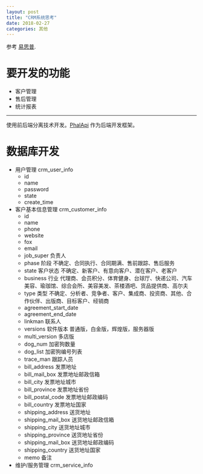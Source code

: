 ```yaml
---
layout: post
title: "CRM系统思考"
date: 2018-02-27
categories: 其他
---
```

参考 [易思普](http://www.easyserp.com/crm).

# 要开发的功能

- 客户管理
- 售后管理
- 统计报表

---

使用前后端分离技术开发。[PhalApi](https://www.phalapi.net/) 作为后端开发框架。

# 数据库开发

- 用户管理 crm_user_info
    - id
    - name
    - password
    - state
    - create_time
- 客户基本信息管理 crm_customer_info
    - id
    - name
    - phone
    - website
    - fox
    - email
    - job_super 负责人
    - phase 阶段 不确定、合同执行、合同期满、售前跟踪、售后服务
    - state 客户状态 不确定、新客户、有意向客户、潜在客户、老客户
    - business 行业 代理商、会员积分、体育健身、台球厅、快递公司、汽车美容、瑜珈馆、综合会所、美容美发、茶楼酒吧、货品提供商、高尔夫
    - type 类型 不确定、分析者、竞争者、客户、集成商、投资商、其他、合作伙伴、出版商、目标客户、经销商
    - agreement_start_date
    - agreement_end_date
    - linkman 联系人
    - versions 软件版本 普通版，白金版，辉煌版，服务器版
    - multi_version 多店版
    - dog_num 加密狗数量
    - dog_list 加密狗编号列表
    - trace_man 跟踪人员
    - bill_address 发票地址
    - bill_mail_box 发票地址邮政信箱
    - bill_city 发票地址城市
    - bill_province 发票地址省份
    - bill_postal_code 发票地址邮政编码
    - bill_country 发票地址国家
    - shipping_address 送货地址
    - shipping_mail_box 送货地址邮政信箱
    - shipping_city 送货地址城市
    - shipping_province 送货地址省份
    - shipping_mail_box 送货地址邮政编码
    - shipping_country 送货地址国家
    - memo 备注
- 维护/服务管理 crm_service_info
